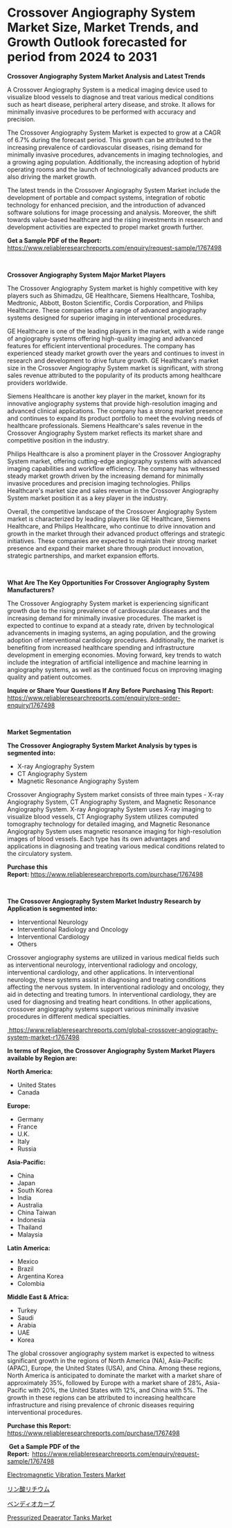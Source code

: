 <p><h1>Crossover Angiography System Market Size, Market Trends, and Growth Outlook forecasted for period from 2024 to 2031</h1></p><p><strong>Crossover Angiography System Market Analysis and Latest Trends</strong></p>
<p><p>A Crossover Angiography System is a medical imaging device used to visualize blood vessels to diagnose and treat various medical conditions such as heart disease, peripheral artery disease, and stroke. It allows for minimally invasive procedures to be performed with accuracy and precision.</p><p>The Crossover Angiography System Market is expected to grow at a CAGR of 6.7% during the forecast period. This growth can be attributed to the increasing prevalence of cardiovascular diseases, rising demand for minimally invasive procedures, advancements in imaging technologies, and a growing aging population. Additionally, the increasing adoption of hybrid operating rooms and the launch of technologically advanced products are also driving the market growth.</p><p>The latest trends in the Crossover Angiography System Market include the development of portable and compact systems, integration of robotic technology for enhanced precision, and the introduction of advanced software solutions for image processing and analysis. Moreover, the shift towards value-based healthcare and the rising investments in research and development activities are expected to propel market growth further.</p></p>
<p><strong>Get a Sample PDF of the Report:&nbsp;</strong> <a href="https://www.reliableresearchreports.com/enquiry/request-sample/1767498">https://www.reliableresearchreports.com/enquiry/request-sample/1767498</a></p>
<p>&nbsp;</p>
<p><strong>Crossover Angiography System Major Market Players</strong></p>
<p><p>The Crossover Angiography System market is highly competitive with key players such as Shimadzu, GE Healthcare, Siemens Healthcare, Toshiba, Medtronic, Abbott, Boston Scientific, Cordis Corporation, and Philips Healthcare. These companies offer a range of advanced angiography systems designed for superior imaging in interventional procedures.</p><p>GE Healthcare is one of the leading players in the market, with a wide range of angiography systems offering high-quality imaging and advanced features for efficient interventional procedures. The company has experienced steady market growth over the years and continues to invest in research and development to drive future growth. GE Healthcare's market size in the Crossover Angiography System market is significant, with strong sales revenue attributed to the popularity of its products among healthcare providers worldwide.</p><p>Siemens Healthcare is another key player in the market, known for its innovative angiography systems that provide high-resolution imaging and advanced clinical applications. The company has a strong market presence and continues to expand its product portfolio to meet the evolving needs of healthcare professionals. Siemens Healthcare's sales revenue in the Crossover Angiography System market reflects its market share and competitive position in the industry.</p><p>Philips Healthcare is also a prominent player in the Crossover Angiography System market, offering cutting-edge angiography systems with advanced imaging capabilities and workflow efficiency. The company has witnessed steady market growth driven by the increasing demand for minimally invasive procedures and precision imaging technologies. Philips Healthcare's market size and sales revenue in the Crossover Angiography System market position it as a key player in the industry.</p><p>Overall, the competitive landscape of the Crossover Angiography System market is characterized by leading players like GE Healthcare, Siemens Healthcare, and Philips Healthcare, who continue to drive innovation and growth in the market through their advanced product offerings and strategic initiatives. These companies are expected to maintain their strong market presence and expand their market share through product innovation, strategic partnerships, and market expansion efforts.</p></p>
<p>&nbsp;</p>
<p><strong>What Are The Key Opportunities For Crossover Angiography System Manufacturers?</strong></p>
<p><p>The Crossover Angiography System market is experiencing significant growth due to the rising prevalence of cardiovascular diseases and the increasing demand for minimally invasive procedures. The market is expected to continue to expand at a steady rate, driven by technological advancements in imaging systems, an aging population, and the growing adoption of interventional cardiology procedures. Additionally, the market is benefiting from increased healthcare spending and infrastructure development in emerging economies. Moving forward, key trends to watch include the integration of artificial intelligence and machine learning in angiography systems, as well as the continued focus on improving imaging quality and patient outcomes.</p></p>
<p><strong>Inquire or Share Your Questions If Any Before Purchasing This Report:</strong> <a href="https://www.reliableresearchreports.com/enquiry/pre-order-enquiry/1767498">https://www.reliableresearchreports.com/enquiry/pre-order-enquiry/1767498</a></p>
<p>&nbsp;</p>
<p><strong>Market Segmentation</strong></p>
<p><strong>The Crossover Angiography System Market Analysis by types is segmented into:</strong></p>
<p><ul><li>X-ray Angiography System</li><li>CT Angiography System</li><li>Magnetic Resonance Angiography System</li></ul></p>
<p><p>Crossover Angiography System market consists of three main types - X-ray Angiography System, CT Angiography System, and Magnetic Resonance Angiography System. X-ray Angiography System uses X-ray imaging to visualize blood vessels, CT Angiography System utilizes computed tomography technology for detailed imaging, and Magnetic Resonance Angiography System uses magnetic resonance imaging for high-resolution images of blood vessels. Each type has its own advantages and applications in diagnosing and treating various medical conditions related to the circulatory system.</p></p>
<p><strong>Purchase this Report:&nbsp;</strong><a href="https://www.reliableresearchreports.com/purchase/1767498">https://www.reliableresearchreports.com/purchase/1767498</a></p>
<p>&nbsp;</p>
<p><strong>The Crossover Angiography System Market Industry Research by Application is segmented into:</strong></p>
<p><ul><li>Interventional Neurology</li><li>Interventional Radiology and Oncology</li><li>Interventional Cardiology</li><li>Others</li></ul></p>
<p><p>Crossover angiography systems are utilized in various medical fields such as interventional neurology, interventional radiology and oncology, interventional cardiology, and other applications. In interventional neurology, these systems assist in diagnosing and treating conditions affecting the nervous system. In interventional radiology and oncology, they aid in detecting and treating tumors. In interventional cardiology, they are used for diagnosing and treating heart conditions. In other applications, crossover angiography systems support various minimally invasive procedures in different medical specialties.</p></p>
<p><a href="https://www.reliableresearchreports.com/global-crossover-angiography-system-market-r1767498">&nbsp;https://www.reliableresearchreports.com/global-crossover-angiography-system-market-r1767498</a></p>
<p><strong>In terms of Region, the Crossover Angiography System Market Players available by Region are:</strong></p>
<p>
    <p> <strong> North America: </strong>
        <ul>
            <li>United States</li>
            <li>Canada</li>
        </ul>
        </p> 
    <p> <strong> Europe: </strong>
        <ul>
            <li>Germany</li>
            <li>France</li>
            <li>U.K.</li>
            <li>Italy</li>
            <li>Russia</li>
        </ul>
        </p> 
    <p> <strong> Asia-Pacific: </strong>
        <ul>
            <li>China</li>
            <li>Japan</li>
            <li>South Korea</li>
            <li>India</li>
            <li>Australia</li>
            <li>China Taiwan</li>
            <li>Indonesia</li>
            <li>Thailand</li>
            <li>Malaysia</li>
        </ul>
        </p> 
    <p> <strong> Latin America: </strong>
        <ul>
            <li>Mexico</li>
            <li>Brazil</li>
            <li>Argentina Korea</li>
            <li>Colombia</li>
        </ul>
        </p> 
    <p> <strong> Middle East & Africa: </strong>
        <ul>
            <li>Turkey</li>
            <li>Saudi</li>
            <li>Arabia</li>
            <li>UAE</li>
            <li>Korea</li>
        </ul>
    </p>
    </p>
<p><p>The global crossover angiography system market is expected to witness significant growth in the regions of North America (NA), Asia-Pacific (APAC), Europe, the United States (USA), and China. Among these regions, North America is anticipated to dominate the market with a market share of approximately 35%, followed by Europe with a market share of 28%, Asia-Pacific with 20%, the United States with 12%, and China with 5%. The growth in these regions can be attributed to increasing healthcare infrastructure and rising prevalence of chronic diseases requiring interventional procedures.</p></p>
<p><strong>Purchase this Report: </strong><a href="https://www.reliableresearchreports.com/purchase/1767498">https://www.reliableresearchreports.com/purchase/1767498</a></p>
<p>&nbsp;<strong>Get a Sample PDF of the Report:&nbsp;&nbsp;</strong><a href="https://www.reliableresearchreports.com/enquiry/request-sample/1767498">https://www.reliableresearchreports.com/enquiry/request-sample/1767498</a></p>
<p><strong></strong></p>
<p><p><a href="https://github.com/markusgodoy/Market-Research-Report-List-4/blob/main/electromagnetic-vibration-testers-market.md">Electromagnetic Vibration Testers Market</a></p><p><a href="https://github.com/NikitaBruen/Market-Research-Report-List-1/blob/main/7356578169429.md">リン酸リチウム</a></p><p><a href="https://github.com/mm14022023/Market-Research-Report-List-2/blob/main/9655268169428.md">ベンディオカーブ</a></p><p><a href="https://github.com/luckyshygirl/Market-Research-Report-List-5/blob/main/pressurized-deaerator-tanks-market.md">Pressurized Deaerator Tanks Market</a></p></p>